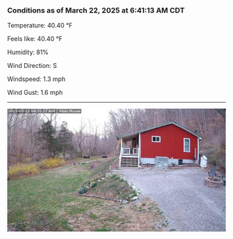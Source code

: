### Conditions as of March 22, 2025 at 6:41:13 AM CDT 

Temperature: 40.40 &deg;F

Feels like: 40.40 &deg;F

Humidity: 81%

Wind Direction: S

Windspeed: 1.3 mph

Wind Gust: 1.6 mph

---

<img src="./images/latest.jpeg"/>

